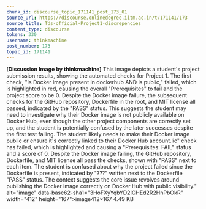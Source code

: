 ```yaml
---
chunk_id: discourse_topic_171141_post_173_01
source_url: https://discourse.onlinedegree.iitm.ac.in/t/171141/173
source_title: Tds-official-Project1-discrepencies
content_type: discourse
tokens: 330
username: thinkmachine
post_number: 173
topic_id: 171141
---
```


**[Discussion Image by thinkmachine]** This image depicts a student's project submission results, showing the automated checks for Project 1. The first check, "Is Docker image present in dockerhub AND is public," failed, which is highlighted in red, causing the overall "Prerequisites" to fail and the project score to be 0. Despite the Docker image failure, the subsequent checks for the GitHub repository, Dockerfile in the root, and MIT license all passed, indicated by the "PASS" status. This suggests the student may need to investigate why their Docker image is not publicly available on Docker Hub, even though the other project components are correctly set up, and the student is potentially confused by the later successes despite the first test failing. The student likely needs to make their Docker image public or ensure it's correctly linked to their Docker Hub account.lic" check has failed, which is highlighted and causing a "Prerequisites: FAIL" status and a score of 0. Despite the Docker image failing, the GitHub repository, Dockerfile, and MIT license all pass the checks, shown with "PASS" next to each item. The student is confused about why the project failed since the Dockerfile is present, indicated by "???" written next to the Dockerfile "PASS" status. The context suggests the core issue revolves around publishing the Docker image correctly on Docker Hub with public visibility." alt="image" data-base62-sha1="3HoFXyYqbYD2IGHEd2R2HnPbOkR" width="412" height="167">image412×167 4.49 KB
